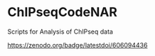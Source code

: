 # ChIPseqCodeNAR
Scripts for Analysis of ChIPseq data 


https://zenodo.org/badge/latestdoi/606094436

